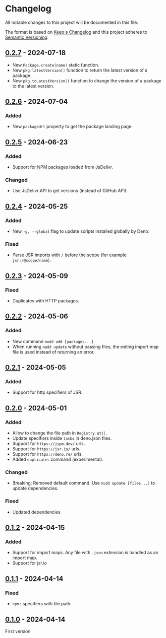 # Changelog
All notable changes to this project will be documented in this file.

The format is based on [Keep a Changelog](https://keepachangelog.com/)
and this project adheres to [Semantic Versioning](https://semver.org/).

## [0.2.7] - 2024-07-18
- New `Package.create(name)` static function.
- New `pkg.latestVersion()` function to return the latest version of a package.
- New `pkg.toLatestVersion()` function to change the version of a package to the latest version.

## [0.2.6] - 2024-07-04
### Added
- New `packageUrl` property to get the package landing page.

## [0.2.5] - 2024-06-23
### Added
- Support for NPM packages loaded from JsDelivr.

### Changed
- Use JsDelivr API to get versions (instead of GitHub API).

## [0.2.4] - 2024-05-25
### Added
- New `-g, --global` flag to update scripts installed globally by Deno.

### Fixed
- Parse JSR imports with `/` before the scope (for example `jsr:/@scope/name`).

## [0.2.3] - 2024-05-09
### Fixed
- Duplicates with HTTP packages.

## [0.2.2] - 2024-05-06
### Added
- New command `nudd add [packages...]`.
- When running `nudd update` without passing files, the exiting import map file is used instead of returning an error.

## [0.2.1] - 2024-05-05
### Added
- Support for http specifiers of JSR.

## [0.2.0] - 2024-05-01
### Added
- Allow to change the file path in `Registry.at()`.
- Update specifiers inside `tasks` in deno.json files.
- Support for `https://jspm.dev/` urls.
- Support for `https://jsr.io/` urls.
- Support for `https://deno.re/` urls.
- Added `duplicates` command (experimental).

### Changed
- Breaking: Removed default command. Use `nudd update [files...]` to update dependencies.

### Fixed
- Updated dependencies

## [0.1.2] - 2024-04-15
### Added
- Support for import maps. Any file with `.json` extension is handled as an import map.
- Support for jsr.io

## [0.1.1] - 2024-04-14
### Fixed
- `npm:` specifiers with file path.

## [0.1.0] - 2024-04-14
First version

[0.2.7]: https://github.com/oscarotero/nudd/compare/v0.2.6...v0.2.7
[0.2.6]: https://github.com/oscarotero/nudd/compare/v0.2.5...v0.2.6
[0.2.5]: https://github.com/oscarotero/nudd/compare/v0.2.4...v0.2.5
[0.2.4]: https://github.com/oscarotero/nudd/compare/v0.2.3...v0.2.4
[0.2.3]: https://github.com/oscarotero/nudd/compare/v0.2.2...v0.2.3
[0.2.2]: https://github.com/oscarotero/nudd/compare/v0.2.1...v0.2.2
[0.2.1]: https://github.com/oscarotero/nudd/compare/v0.2.0...v0.2.1
[0.2.0]: https://github.com/oscarotero/nudd/compare/v0.1.2...v0.2.0
[0.1.2]: https://github.com/oscarotero/nudd/compare/v0.1.1...v0.1.2
[0.1.1]: https://github.com/oscarotero/nudd/compare/v0.1.0...v0.1.1
[0.1.0]: https://github.com/oscarotero/nudd/releases/tag/v0.1.0
